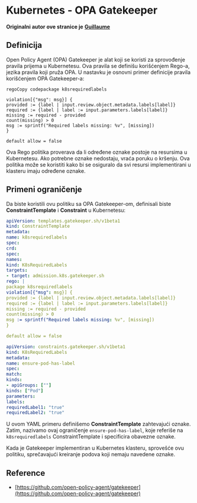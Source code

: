 # Kubernetes - OPA Gatekeeper

**Originalni autor ove stranice je** [**Guillaume**](https://www.linkedin.com/in/guillaume-c-ab4b9a196/en)

## Definicija

Open Policy Agent (OPA) Gatekeeper je alat koji se koristi za sprovođenje pravila prijema u Kubernetesu. Ova pravila se definišu korišćenjem Rego-a, jezika pravila koji pruža OPA. U nastavku je osnovni primer definicije pravila korišćenjem OPA Gatekeeper-a:
```rego
regoCopy codepackage k8srequiredlabels

violation[{"msg": msg}] {
provided := {label | input.review.object.metadata.labels[label]}
required := {label | label := input.parameters.labels[label]}
missing := required - provided
count(missing) > 0
msg := sprintf("Required labels missing: %v", [missing])
}

default allow = false
```
Ova Rego politika proverava da li određene oznake postoje na resursima u Kubernetesu. Ako potrebne oznake nedostaju, vraća poruku o kršenju. Ova politika može se koristiti kako bi se osiguralo da svi resursi implementirani u klasteru imaju određene oznake.

## Primeni ograničenje

Da biste koristili ovu politiku sa OPA Gatekeeper-om, definisali biste **ConstraintTemplate** i **Constraint** u Kubernetesu:
```yaml
apiVersion: templates.gatekeeper.sh/v1beta1
kind: ConstraintTemplate
metadata:
name: k8srequiredlabels
spec:
crd:
spec:
names:
kind: K8sRequiredLabels
targets:
- target: admission.k8s.gatekeeper.sh
rego: |
package k8srequiredlabels
violation[{"msg": msg}] {
provided := {label | input.review.object.metadata.labels[label]}
required := {label | label := input.parameters.labels[label]}
missing := required - provided
count(missing) > 0
msg := sprintf("Required labels missing: %v", [missing])
}

default allow = false
```

```yaml
apiVersion: constraints.gatekeeper.sh/v1beta1
kind: K8sRequiredLabels
metadata:
name: ensure-pod-has-label
spec:
match:
kinds:
- apiGroups: [""]
kinds: ["Pod"]
parameters:
labels:
requiredLabel1: "true"
requiredLabel2: "true"
```
U ovom YAML primeru definišemo **ConstraintTemplate** zahtevajući oznake. Zatim, nazivamo ovaj ograničenje `ensure-pod-has-label`, koje referiše na `k8srequiredlabels` ConstraintTemplate i specificira obavezne oznake.

Kada je Gatekeeper implementiran u Kubernetes klasteru, sprovešće ovu politiku, sprečavajući kreiranje podova koji nemaju navedene oznake.

## Reference

* [https://github.com/open-policy-agent/gatekeeper](https://github.com/open-policy-agent/gatekeeper)
